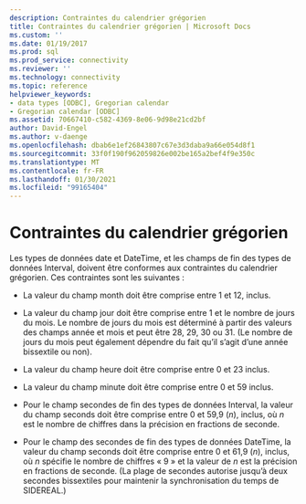 ```yaml
---
description: Contraintes du calendrier grégorien
title: Contraintes du calendrier grégorien | Microsoft Docs
ms.custom: ''
ms.date: 01/19/2017
ms.prod: sql
ms.prod_service: connectivity
ms.reviewer: ''
ms.technology: connectivity
ms.topic: reference
helpviewer_keywords:
- data types [ODBC], Gregorian calendar
- Gregorian calendar [ODBC]
ms.assetid: 70667410-c582-4369-8e06-9d98e21cd2bf
author: David-Engel
ms.author: v-daenge
ms.openlocfilehash: dbab6e1ef26843807c67e3d3daba9a66e054d8f1
ms.sourcegitcommit: 33f0f190f962059826e002be165a2bef4f9e350c
ms.translationtype: MT
ms.contentlocale: fr-FR
ms.lasthandoff: 01/30/2021
ms.locfileid: "99165404"
---
```

# <a name="constraints-of-the-gregorian-calendar"></a>Contraintes du calendrier grégorien
Les types de données date et DateTime, et les champs de fin des types de données Interval, doivent être conformes aux contraintes du calendrier grégorien. Ces contraintes sont les suivantes :  
  
-   La valeur du champ month doit être comprise entre 1 et 12, inclus.  
  
-   La valeur du champ jour doit être comprise entre 1 et le nombre de jours du mois. Le nombre de jours du mois est déterminé à partir des valeurs des champs année et mois et peut être 28, 29, 30 ou 31. (Le nombre de jours du mois peut également dépendre du fait qu’il s’agit d’une année bissextile ou non).  
  
-   La valeur du champ heure doit être comprise entre 0 et 23 inclus.  
  
-   La valeur du champ minute doit être comprise entre 0 et 59 inclus.  
  
-   Pour le champ secondes de fin des types de données Interval, la valeur du champ seconds doit être comprise entre 0 et 59,9 (*n*), inclus, où *n* est le nombre de chiffres dans la précision en fractions de seconde.  
  
-   Pour le champ des secondes de fin des types de données DateTime, la valeur du champ seconds doit être comprise entre 0 et 61,9 (*n*), inclus, où *n* spécifie le nombre de chiffres « 9 » et la valeur de *n* est la précision en fractions de seconde. (La plage de secondes autorise jusqu’à deux secondes bissextiles pour maintenir la synchronisation du temps de SIDEREAL.)
